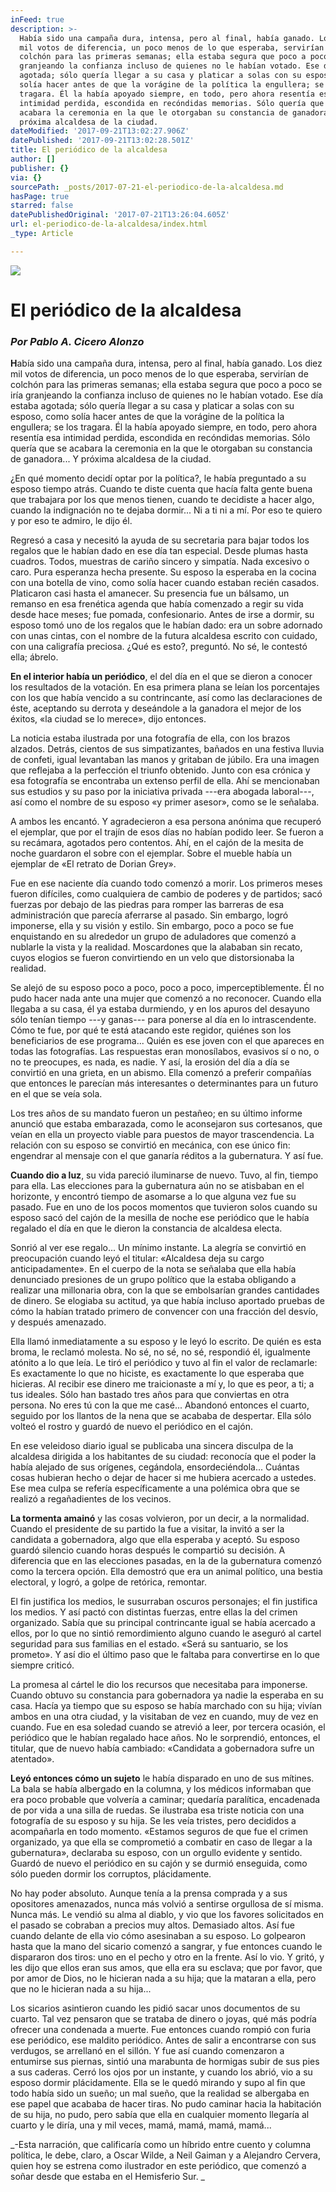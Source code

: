 ```yaml
---
inFeed: true
description: >-
  Había sido una campaña dura, intensa, pero al final, había ganado. Los diez
  mil votos de diferencia, un poco menos de lo que esperaba, servirían de
  colchón para las primeras semanas; ella estaba segura que poco a poco se iría
  granjeando la confianza incluso de quienes no le habían votado. Ese día estaba
  agotada; sólo quería llegar a su casa y platicar a solas con su esposo, como
  solía hacer antes de que la vorágine de la política la engullera; se los
  tragara. Él la había apoyado siempre, en todo, pero ahora resentía esa
  intimidad perdida, escondida en recóndidas memorias. Sólo quería que se
  acabara la ceremonia en la que le otorgaban su constancia de ganadora… Y
  próxima alcaldesa de la ciudad.
dateModified: '2017-09-21T13:02:27.906Z'
datePublished: '2017-09-21T13:02:28.501Z'
title: El periódico de la alcaldesa
author: []
publisher: {}
via: {}
sourcePath: _posts/2017-07-21-el-periodico-de-la-alcaldesa.md
hasPage: true
starred: false
datePublishedOriginal: '2017-07-21T13:26:04.605Z'
url: el-periodico-de-la-alcaldesa/index.html
_type: Article

---
```

![](https://imgflo.herokuapp.com/graph/2b2431f8e7ba7b0/8eef599ddfe561c9fa171bb11be89ec8/croprotate.jpg?cropheight=3892&cropwidth=6417&degrees=0&input=https%3A%2F%2Fthe-grid-user-content.s3-us-west-2.amazonaws.com%2F3843d596-c7a2-4add-95ac-8db42f94166a.jpg&x=158&y=158)

# **El periódico de la alcaldesa**

### _**Por Pablo A. Cicero Alonzo**_

**H**abía sido una campaña dura, intensa, pero al final, había ganado. Los diez mil votos de diferencia, un poco menos de lo que esperaba, servirían de colchón para las primeras semanas; ella estaba segura que poco a poco se iría granjeando la confianza incluso de quienes no le habían votado. Ese día estaba agotada; sólo quería llegar a su casa y platicar a solas con su esposo, como solía hacer antes de que la vorágine de la política la engullera; se los tragara. Él la había apoyado siempre, en todo, pero ahora resentía esa intimidad perdida, escondida en recóndidas memorias. Sólo quería que se acabara la ceremonia en la que le otorgaban su constancia de ganadora... Y próxima alcaldesa de la ciudad.

¿En qué momento decidí optar por la política?, le había preguntado a su esposo tiempo atrás. Cuando te diste cuenta que hacía falta gente buena que trabajara por los que menos tienen, cuando te decidiste a hacer algo, cuando la indignación no te dejaba dormir... Ni a ti ni a mí. Por eso te quiero y por eso te admiro, le dijo él.

Regresó a casa y necesitó la ayuda de su secretaria para bajar todos los regalos que le habían dado en ese día tan especial. Desde plumas hasta cuadros. Todos, muestras de cariño sincero y simpatía. Nada excesivo o caro. Pura esperanza hecha presente. Su esposo la esperaba en la cocina con una botella de vino, como solía hacer cuando estaban recién casados.  Platicaron casi hasta el amanecer. Su presencia fue un bálsamo, un remanso en esa frenética agenda que había comenzado a regir su vida desde hace meses; fue pomada, confesionario. Antes de irse a dormir, su esposo tomó uno de los regalos que le habían dado: era un sobre adornado con unas cintas, con el nombre de la futura alcaldesa escrito con cuidado, con una caligrafía preciosa. ¿Qué es esto?, preguntó. No sé, le contestó ella; ábrelo.

**En el interior había un periódico**, el del día en el que se dieron a conocer los resultados de la votación. En esa primera plana se leían los porcentajes con los que había vencido a su contrincante, así como las declaraciones de éste, aceptando su derrota y deseándole a la ganadora el mejor de los éxitos, «la ciudad se lo merece», dijo entonces.

La noticia estaba ilustrada por una fotografía de ella, con los brazos alzados. Detrás, cientos de sus simpatizantes, bañados en una festiva lluvia de confeti, igual levantaban las manos y gritaban de júbilo. Era una imagen que reflejaba a la perfección el triunfo obtenido. Junto con esa crónica y esa fotografía se encontraba un extenso perfil de ella. Ahí se mencionaban sus estudios y su paso por la iniciativa privada ---era abogada laboral---, así como el nombre de su esposo «y primer asesor», como se le señalaba.

A ambos les encantó. Y agradecieron a esa persona anónima que recuperó el ejemplar, que por el trajín de esos días no habían podido leer. Se fueron a su recámara, agotados pero contentos. Ahí, en el cajón de la mesita de noche guardaron el sobre con el ejemplar. Sobre el mueble  había un ejemplar de «El retrato de Dorian Grey».

Fue en ese naciente día cuando todo comenzó a morir. Los primeros meses fueron difíciles, como cualquiera de cambio de poderes y de partidos; sacó fuerzas por debajo de las piedras para romper las barreras de esa administración que parecía aferrarse al pasado. Sin embargo, logró imponerse, ella y su visión y estilo. Sin embargo, poco a poco se fue enquistando en su alrededor un grupo de aduladores que comenzó a nublarle la vista y la realidad. Moscardones que la alababan sin recato, cuyos elogios se fueron convirtiendo en un velo que distorsionaba la realidad.

Se alejó de su esposo poco a poco, poco a poco, imperceptiblemente. Él no pudo hacer nada ante una mujer que comenzó a no reconocer. Cuando ella llegaba a su casa, él ya estaba durmiendo, y en los apuros del desayuno sólo tenían tiempo ---y ganas--- para ponerse al día en lo intrascendente. Cómo te fue, por qué te está atacando este regidor, quiénes son los beneficiarios de ese programa... Quién es ese joven con el que apareces en todas las fotografías. Las respuestas eran monosílabos, evasivos sí o no, o no te preocupes, es nada, es nadie. Y así, la erosión del día a día se convirtió en una grieta, en un abismo. Ella comenzó a preferir compañías que entonces le parecían más interesantes o determinantes para un futuro en el que se veía sola.

Los tres años de su mandato fueron un pestañeo; en su último informe anunció que estaba embarazada, como le aconsejaron sus cortesanos, que veían en ella un proyecto viable para puestos de mayor trascendencia. La relación con su esposo se convirtió en mecánica, con ese único fin: engendrar al mensaje con el que ganaría réditos a la gubernatura. Y así fue.

**Cuando dio a luz**, su vida pareció iluminarse de nuevo. Tuvo, al fin, tiempo para ella. Las elecciones para la gubernatura aún no se atisbaban en el horizonte, y encontró tiempo de asomarse a lo que alguna vez fue su pasado. Fue en uno de los pocos momentos que tuvieron solos cuando su esposo sacó del cajón de la mesilla de noche ese periódico que le había regalado el día en que le dieron la constancia de alcaldesa electa.

Sonrió al ver ese regalo... Un mínimo instante. La alegría se convirtió en preocupación cuando leyó el titular: «Alcaldesa deja su cargo anticipadamente». En el cuerpo de la nota se señalaba que ella había denunciado presiones de un grupo político que la estaba obligando a realizar una millonaria obra, con la que se embolsarían grandes cantidades de dinero. Se elogiaba su actitud, ya que había incluso aportado pruebas de cómo la habían tratado primero de convencer con una fracción del desvío, y después amenazado.

Ella llamó inmediatamente a su esposo y le leyó lo escrito. De quién es esta broma, le reclamó molesta. No sé, no sé, no sé, respondió él, igualmente atónito a lo que leía. Le tiró el periódico y tuvo al fin el valor de reclamarle: Es exactamente lo que no hiciste, es exactamente lo que esperaba que hicieras. Al recibir ese dinero me traicionaste a mí y, lo que es peor, a ti; a tus ideales. Sólo han bastado tres años para que conviertas en otra persona. No eres tú con la que me casé...  Abandonó entonces el cuarto, seguido por los llantos de la nena que se acababa de despertar. Ella sólo volteó el rostro y guardó de nuevo el periódico en el cajón.

En ese veleidoso diario igual se publicaba una sincera disculpa de la alcaldesa dirigida a los habitantes de su ciudad: reconocía que el poder la había alejado de sus orígenes, cegándola, ensordeciéndola... Cuántas cosas hubieran hecho o dejar de hacer si me hubiera acercado a ustedes. Ese mea culpa se refería específicamente a una polémica obra que se realizó a regañadientes de los vecinos.

**La tormenta amainó** y las cosas volvieron, por un decir, a la normalidad. Cuando el presidente de su partido la fue a visitar, la invitó a ser la candidata a gobernadora, algo que ella esperaba y aceptó. Su esposo guardó silencio cuando horas después le compartió su decisión. A diferencia que en las elecciones pasadas, en la de la gubernatura comenzó como la tercera opción. Ella demostró que era un animal político, una bestia electoral, y logró, a golpe de retórica, remontar.

El fin justifica los medios, le susurraban oscuros personajes; el fin justifica los medios. Y así pactó con distintas fuerzas, entre ellas la del crimen organizado. Sabía que su principal contrincante igual se había acercado a ellos, por lo que no sintió remordimiento alguno cuando le aseguró al cartel seguridad para sus familias en el estado. «Será su santuario, se los prometo». Y así dio el último paso que le faltaba para convertirse en lo que siempre criticó.

La promesa al cártel le dio los recursos que necesitaba para imponerse. Cuando obtuvo su constancia para gobernadora ya nadie la esperaba en su casa. Hacía ya tiempo que su esposo se había marchado con su hija; vivían ambos en una otra ciudad, y la visitaban de vez en cuando, muy de vez en cuando. Fue en esa soledad cuando se atrevió a leer, por tercera ocasión, el periódico que le habían regalado hace años. No le sorprendió, entonces, el titular, que de nuevo había cambiado: «Candidata a gobernadora sufre un atentado».

**Leyó entonces cómo un sujeto** le había disparado en uno de sus mítines. La bala se había albergado en la columna, y los médicos informaban que era poco probable que volvería a caminar; quedaría paralítica, encadenada de por vida a una silla de ruedas. Se ilustraba esa triste noticia con una fotografía de su esposo y su hija. Se les veía tristes, pero decididos a acompañarla en todo momento. «Estamos seguros de que fue el crimen organizado, ya que ella se comprometió a combatir en caso de llegar a la gubernatura», declaraba su esposo, con un orgullo evidente y sentido.  Guardó de nuevo el periódico en su cajón y se durmió enseguida, como sólo pueden dormir los corruptos, plácidamente.

No hay poder absoluto. Aunque tenía a la prensa comprada y a sus opositores amenazados, nunca más volvió a sentirse orgullosa de sí misma. Nunca más. Le vendió su alma al diablo, y vio que los favores solicitados en el pasado se cobraban a precios muy altos. Demasiado altos. Así fue cuando delante de ella vio cómo asesinaban a su esposo. Lo golpearon hasta que la mano del sicario comenzó a sangrar, y fue entonces cuando le dispararon dos tiros: uno en el pecho y otro en la frente. Así lo vio. Y gritó, y les dijo que ellos eran sus amos, que ella era su esclava; que por favor, que por amor de Dios, no le hicieran nada a su hija; que la mataran a ella, pero que no le hicieran nada a su hija...

Los sicarios asintieron cuando les pidió sacar unos documentos de su cuarto. Tal vez pensaron que se trataba de dinero o joyas, qué más podría ofrecer una condenada a muerte. Fue entonces cuando rompió con furia ese periódico, ese maldito periódico. Antes de salir a encontrarse con sus verdugos, se arrellanó en el sillón. Y fue así cuando comenzaron a entumirse sus piernas, sintió una marabunta de hormigas subir de sus pies a sus caderas. Cerró los ojos por un instante, y cuando los abrió, vio a su esposo dormir plácidamente. Ella se le quedó mirando y supo al fin que todo había sido un sueño; un mal sueño, que la realidad se albergaba en ese papel que acababa de hacer tiras. No pudo caminar hacia la habitación de su hija, no pudo, pero sabía que ella en cualquier momento llegaría al cuarto y le diría, una y mil veces, mamá, mamá, mamá, mamá...

_-Esta narración, que calificaría como un híbrido entre cuento y columna política, le debe, claro, a Oscar Wilde, a Neil Gaiman y a Alejandro Cervera, quien hoy se estrena como ilustrador en este periódico, que comenzó a soñar desde que estaba en el Hemisferio Sur. _